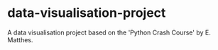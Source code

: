 # data-visualisation-project
A data visualisation project based on the 'Python Crash Course' by E. Matthes.
